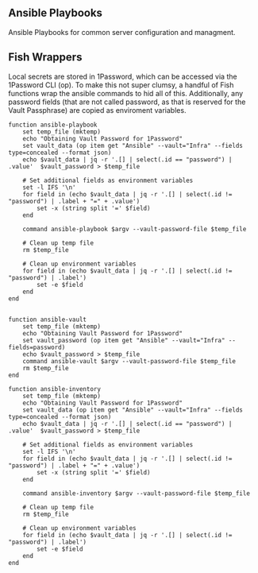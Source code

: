 Ansible Playbooks
-----------------

Ansible Playbooks for common server configuration and managment.


## Fish Wrappers
Local secrets are stored in 1Password, which can be accessed via the 1Password CLI (op).
To make this not super clumsy, a handful of Fish functions wrap the ansible commands to
hid all of this. Additionally, any password fields (that are not called password, as that is
reserved for the Vault Passphrase) are copied as enviroment variables.

```fish
function ansible-playbook
    set temp_file (mktemp)
    echo "Obtaining Vault Password for 1Password"
    set vault_data (op item get "Ansible" --vault="Infra" --fields type=concealed --format json)
    echo $vault_data | jq -r '.[] | select(.id == "password") | .value'  $vault_password > $temp_file
    
    # Set additional fields as environment variables
    set -l IFS '\n'
    for field in (echo $vault_data | jq -r '.[] | select(.id != "password") | .label + "=" + .value')
        set -x (string split '=' $field)
    end
    
    command ansible-playbook $argv --vault-password-file $temp_file 
    
    # Clean up temp file
    rm $temp_file
    
    # Clean up environment variables
    for field in (echo $vault_data | jq -r '.[] | select(.id != "password") | .label')
        set -e $field
    end
end


function ansible-vault
    set temp_file (mktemp)
    echo "Obtaining Vault Password for 1Password"
    set vault_password (op item get "Ansible" --vault="Infra" --fields=password)
    echo $vault_password > $temp_file
    command ansible-vault $argv --vault-password-file $temp_file
    rm $temp_file
end

function ansible-inventory
    set temp_file (mktemp)
    echo "Obtaining Vault Password for 1Password"
    set vault_data (op item get "Ansible" --vault="Infra" --fields type=concealed --format json)
    echo $vault_data | jq -r '.[] | select(.id == "password") | .value'  $vault_password > $temp_file
    
    # Set additional fields as environment variables
    set -l IFS '\n'
    for field in (echo $vault_data | jq -r '.[] | select(.id != "password") | .label + "=" + .value')
        set -x (string split '=' $field)
    end
    
    command ansible-inventory $argv --vault-password-file $temp_file
    
    # Clean up temp file
    rm $temp_file
    
    # Clean up environment variables
    for field in (echo $vault_data | jq -r '.[] | select(.id != "password") | .label')
        set -e $field
    end
end
```